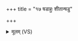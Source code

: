 +++
title = "१७ षडाहुः शीतान्षडु"

+++
<details><summary>मूलम् (VS)</summary>

षडा॑हुः शी॒तान्षडु॑ मा॒स उ॒ष्णानृ॒तुं नो॒ ब्रूत॑ यत॒मोऽति॑रिक्तः।  
स॒प्त सु॑प॒र्णाः क॒वयो॒ नि षे॑दुः स॒प्त च्छन्दां॒स्यनु॑ स॒प्त दी॒क्षाः ॥
</details>